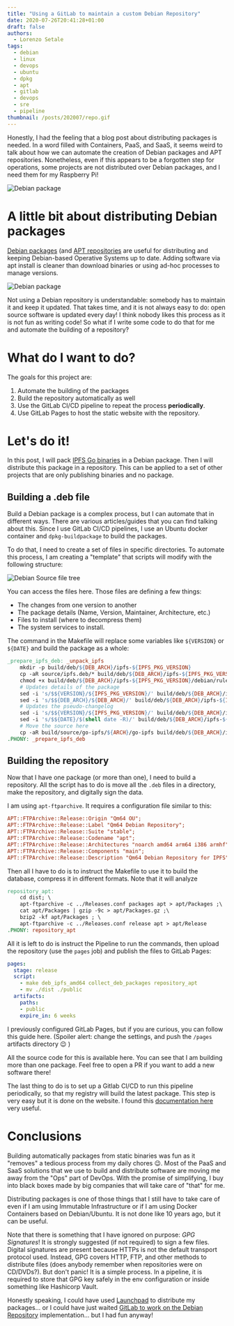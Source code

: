```yaml
---
title: "Using a GitLab to maintain a custom Debian Repository"
date: 2020-07-26T20:41:28+01:00
draft: false
authors:
  - Lorenzo Setale
tags:
  - debian
  - linux
  - devops
  - ubuntu
  - dpkg
  - apt
  - gitlab
  - devops
  - sre
  - pipeline
thumbnail: /posts/202007/repo.gif
---
```


Honestly, I had the feeling that a blog post about distributing packages is
needed. In a word filled with Containers, PaaS, and SaaS, it seems weird to talk
about how we can automate the creation of Debian packages and APT repositories.
Nonetheless, even if this appears to be a forgotten step for operations, some
projects are not distributed over Debian packages, and I need them for my
Raspberry Pi!

![Debian package](/posts/202007/debian-pkg-icon.png#small)

# A little bit about distributing Debian packages

[Debian packages](https://en.wikipedia.org/wiki/Deb_%28file_format%29)
(and [APT repositories](https://en.wikipedia.org/wiki/APT_(software)) are useful
for distributing and keeping Debian-based Operative Systems up to date. Adding
software via apt install is cleaner than download binaries or using ad-hoc
processes to manage versions.

![Debian package](/posts/202007/repo.gif#center)

Not using a Debian repository is understandable: somebody has to maintain it and
keep it updated. That takes time, and it is not always easy to do: open source
software is updated every day! I think nobody likes this process as it is not
fun as writing code! So what if I write some code to do that for me and automate
the building of a repository?

# What do I want to do?
The goals for this project are:

1. Automate the building of the packages
2. Build the repository automatically as well
3. Use the GitLab CI/CD pipeline to repeat the process **periodically**.
4. Use GitLab Pages to host the static website with the repository.

# Let's do it!

In this post,  I will pack [IPFS Go binaries](https://dist.ipfs.io/#go-ipfs) in
a Debian package. Then  I will distribute this package in a repository.
This can be applied to a set of other projects that are only publishing binaries
and no package.

## Building a .deb file
Build a Debian package is a complex process, but I can automate that in
different ways. There are various articles/guides that you can find talking
about this. Since I use GitLab CI/CD pipelines, I use an Ubuntu docker container
and `dpkg-buildpackage` to build the packages.

To do that, I need to create a set of files in specific directories. To automate
this process, I am creating a "template" that scripts will modify with the
following structure:

![Debian Source file tree](/posts/202007/source-tree.png#center)

You can access the files here. Those files are defining a few things:

- The changes from one version to another
- The package details (Name, Version, Maintainer, Architecture, etc.)
- Files to install (where to decompress them)
- The system services to install.

The command in the Makefile will replace some variables like `${VERSION}` or
`${DATE}` and build the package as a whole:

```makefile
_prepare_ipfs_deb: _unpack_ipfs
	mkdir -p build/deb/${DEB_ARCH}/ipfs-${IPFS_PKG_VERSION}
	cp -aR source/ipfs.deb/* build/deb/${DEB_ARCH}/ipfs-${IPFS_PKG_VERSION}/
	chmod +x build/deb/${DEB_ARCH}/ipfs-${IPFS_PKG_VERSION}/debian/rules
	# Updates details of the package
	sed -i 's/$${VERSION}/${IPFS_PKG_VERSION}/' build/deb/${DEB_ARCH}/ipfs-${IPFS_PKG_VERSION}/debian/control
	sed -i 's/$${DEB_ARCH}/${DEB_ARCH}/' build/deb/${DEB_ARCH}/ipfs-${IPFS_PKG_VERSION}/debian/control
	# Updates the pseudo-changelog
	sed -i 's/$${VERSION}/${IPFS_PKG_VERSION}/' build/deb/${DEB_ARCH}/ipfs-${IPFS_PKG_VERSION}/debian/changelog
	sed -i 's/$${DATE}/$(shell date -R)/' build/deb/${DEB_ARCH}/ipfs-${IPFS_PKG_VERSION}/debian/changelog
	# Move the source here
	cp -aR build/source/go-ipfs/${ARCH}/go-ipfs build/deb/${DEB_ARCH}/ipfs-${IPFS_PKG_VERSION}/
.PHONY: _prepare_ipfs_deb
```

## Building the repository
Now that I have one package (or more than one), I need to build a repository.
All the script has to do is move all the `.deb` files in a directory, make the
repository, and digitally sign the data.

I am using `apt-ftparchive`. It requires a configuration file similar to this:

```ini
APT::FTPArchive::Release::Origin "Qm64 OU";
APT::FTPArchive::Release::Label "Qm64 Debian Repository";
APT::FTPArchive::Release::Suite "stable";
APT::FTPArchive::Release::Codename "apt";
APT::FTPArchive::Release::Architectures "noarch amd64 arm64 i386 armhf";
APT::FTPArchive::Release::Components "main";
APT::FTPArchive::Release::Description "Qm64 Debian Repository for IPFS";
```

Then all I have to do is to instruct the Makefile to use it to build the
database, compress it in different formats. Note that it will analyze

```makefile
repository_apt:
	cd dist; \
	apt-ftparchive -c ../Releases.conf packages apt > apt/Packages ;\
	cat apt/Packages | gzip -9c > apt/Packages.gz ;\
	bzip2 -kf apt/Packages ; \
	apt-ftparchive -c ../Releases.conf release apt > apt/Release
.PHONY: repository_apt
```

All it is left to do is instruct the Pipeline to run the commands, then upload
the repository (use the `pages` job) and publish the files to GitLab Pages:

```yaml
pages:
  stage: release
  script:
    - make deb_ipfs_amd64 collect_deb_packages repository_apt
    - mv ./dist ./public
  artifacts:
    paths:
    - public
    expire_in: 6 weeks
```

I previously configured GitLab Pages, but if you are curious, you can follow
this guide here. (Spoiler alert: change the settings, and push the `/pages`
artifacts directory 😉 )

All the source code for this is available here. You can see that I am building
more than one package. Feel free to open a PR if you want to add a new software
there!

The last thing to do is to set up a Gitlab CI/CD to run this pipeline
periodically, so that my registry will build the latest package. This
step is very easy but it is done on the website. I found this
[documentation here](https://gitlab.com/help/ci/pipelines/schedules) very useful.

# Conclusions
Building automatically packages from static binaries was fun as it "removes"
a tedious process from my daily chores 😉. Most of the PaaS and SaaS solutions
that we use to build and distribute software are moving me away from the "Ops"
part of DevOps. With the promise of simplifying, I buy into black boxes made by
big companies that will take care of "that" for me.

Distributing packages is one of those things that I still have to take care of
even if I am using Immutable Infrastructure or if I am using Docker Containers
based on Debian/Ubuntu. It is not done like 10 years ago, but it can be useful.

Note that there is something that I have ignored on purpose: *GPG Signatures*!
It is strongly suggested (if not required) to sign a few files. Digital
signatures are present because HTTPs is not the default transport protocol used.
Instead, GPG covers HTTP, FTP, and other methods to distribute files (does
anybody remember when repositories were on CD/DVDs?). But don't panic! It is a
simple process. In a pipeline, it is required to store that GPG key safely in
the env configuration or inside something like Hashicorp Vault.

Honestly speaking, I could have used [Launchpad](https://launchpad.net) to
distribute my packages... or I could have just waited
[GitLab to work on the Debian Repository](https://gitlab.com/gitlab-org/gitlab/-/issues/5835)
implementation... but I had fun anyway!